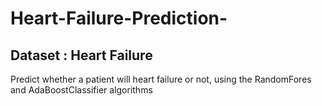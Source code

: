 # Heart-Failure-Prediction-
## Dataset : Heart Failure 
Predict whether a patient will heart failure or not, using the RandomFores and AdaBoostClassifier algorithms
